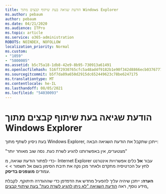 ```yaml
---
title: הודעת שגיאה בעת שיתוף קבצים מתוך Windows Explorer
ms.author: pebaum
author: pebaum
ms.date: 04/21/2020
ms.audience: ITPro
ms.topic: article
ms.service: o365-administration
ROBOTS: NOINDEX, NOFOLLOW
localization_priority: Normal
ms.custom:
- "1059"
- "5800005"
ms.assetid: b5c75a18-1db8-42e9-8b95-730913a61491
ms.openlocfilehash: 516f72930765cfc5a48ad4f9182b1e90f342d8866ecb03767772f47676911d2e
ms.sourcegitcommit: b5f7da89a650d2915dc652449623c78be6247175
ms.translationtype: MT
ms.contentlocale: he-IL
ms.lasthandoff: 08/05/2021
ms.locfileid: "54030093"
---
```

# <a name="error-message-when-sharing-files-from-windows-explorer"></a>הודעת שגיאה בעת שיתוף קבצים מתוך Windows Explorer

בעת ניסיון לשתף מתוך Windows Explorer, ייתכן שתקבל את הודעת השגיאה הבאה:
  
"מצטערים, אין באפשרותנו להגיע לשרת כעת. נסה שוב מאוחר יותר"
  
כדי לפתור הודעת שגיאה, מ- Internet Explorer עבור **אל** כלים אפשרויות אינטרנט לחץ על הכרטיסיה מתקדם ולאחר מכן נקה את תיבת הסימון בשם אל תשמור \>  \> עמודים **מוצפנים בדיסק**. 
  
 **הערה:** ייתכן שיהיה עליך להפעיל מחדש את הדפדפן כדי שההגדרה תיתוקף. לקבלת מידע נוסף, ראה [הודעת השגיאה "לא ניתן להגיע לשרת כעת" בעת שיתוף קבצים.](https://go.microsoft.com/fwlink/?linkid=2022914)
  